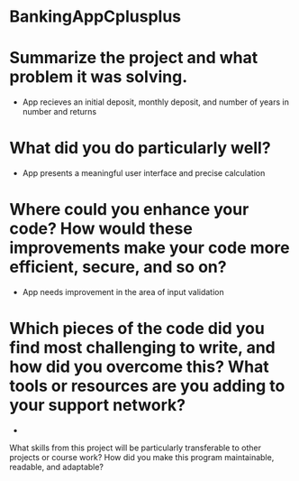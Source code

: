# BankingAppCplusplus

# Summarize the project and what problem it was solving.
- App recieves an initial deposit, monthly deposit, and number of years in number and returns 
# What did you do particularly well?
- App presents a meaningful user interface and precise calculation
# Where could you enhance your code? How would these improvements make your code more efficient, secure, and so on?
- App needs improvement in the area of input validation
# Which pieces of the code did you find most challenging to write, and how did you overcome this? What tools or resources are you adding to your support network?
- 
What skills from this project will be particularly transferable to other projects or course work?
How did you make this program maintainable, readable, and adaptable?
